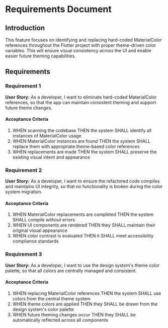 # Requirements Document

## Introduction

This feature focuses on identifying and replacing hard-coded MaterialColor references throughout the Flutter project with proper theme-driven color variables. This will ensure visual consistency across the UI and enable easier future theming capabilities.

## Requirements

### Requirement 1

**User Story:** As a developer, I want to eliminate hard-coded MaterialColor references, so that the app can maintain consistent theming and support future theme changes.

#### Acceptance Criteria

1. WHEN scanning the codebase THEN the system SHALL identify all instances of MaterialColor usage
2. WHEN MaterialColor instances are found THEN the system SHALL replace them with appropriate theme-based color references
3. WHEN replacements are made THEN the system SHALL preserve the existing visual intent and appearance

### Requirement 2

**User Story:** As a developer, I want to ensure the refactored code compiles and maintains UI integrity, so that no functionality is broken during the color system migration.

#### Acceptance Criteria

1. WHEN MaterialColor replacements are completed THEN the system SHALL compile without errors
2. WHEN UI components are rendered THEN they SHALL maintain their original visual appearance
3. WHEN color contrast is evaluated THEN it SHALL meet accessibility compliance standards

### Requirement 3

**User Story:** As a developer, I want to use the design system's theme color palette, so that all colors are centrally managed and consistent.

#### Acceptance Criteria

1. WHEN replacing MaterialColor references THEN the system SHALL use colors from the central theme system
2. WHEN theme colors are applied THEN they SHALL be drawn from the design system's color palette
3. WHEN future theming changes occur THEN they SHALL be automatically reflected across all components